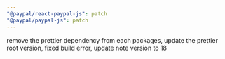 ```yaml
---
"@paypal/react-paypal-js": patch
"@paypal/paypal-js": patch
---
```


remove the prettier dependency from each packages, update the prettier root version, fixed build error, update note version to 18
